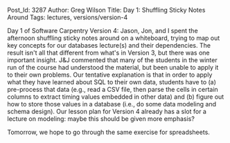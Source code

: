 Post_Id: 3287
Author: Greg Wilson
Title: Day 1: Shuffling Sticky Notes Around
Tags: lectures, versions/version-4

<p>Day 1 of Software Carpentry Version 4: Jason, Jon, and I spent the afternoon shuffling sticky notes around on a whiteboard, trying to map out key concepts for our databases lecture(s) and their dependencies. The result isn't all that different from what's in Version 3, but there was one important insight. J&amp;J commented that many of the students in the winter run of the course had understood the material, but been unable to apply it to their own problems. Our tentative explanation is that in order to apply what they have learned about SQL to their own data, students have to (a) pre-process that data (e.g., read a CSV file, then parse the cells in certain columns to extract timing values embedded in other data) and (b) figure out how to store those values in a database (i.e., do some data modeling and schema design). Our lesson plan for Version 4 already has a slot for a lecture on modeling: maybe this should be given more emphasis?</p>
<p>Tomorrow, we hope to go through the same exercise for spreadsheets.</p>

